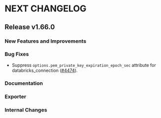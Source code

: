 # NEXT CHANGELOG

## Release v1.66.0

### New Features and Improvements

### Bug Fixes

 * Suppress `options.pem_private_key_expiration_epoch_sec` attribute for databricks_connection ([#4474](https://github.com/databricks/terraform-provider-databricks/pull/4474)).

### Documentation

### Exporter

### Internal Changes
